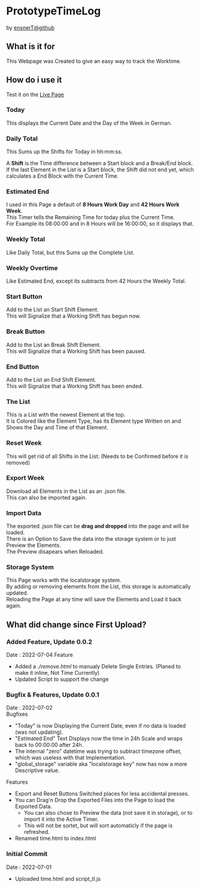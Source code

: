 # PrototypeTimeLog
by [ensnerT@github](https://github.com/EnsnerT/)

## What is it for
This Webpage was Created to give an easy way to track the Worktime.  

## How do i use it
Test it on the [Live Page](https://ensnert.github.io/PrototypeTimeLog/)  
  
### Today
This displays the Current Date and the Day of the Week in German.

### Daily Total
This Sums up the Shifts for Today in hh:mm:ss. 
   
A **Shift** is the Time difference between a Start block and a Break/End block.  
If the last Element in the List is a Start block, the Shift did not end yet, which calculates a End Block with the Current Time.

### Estimated End
I used in this Page a default of **8 Hours Work Day** and **42 Hours Work Week**.  
This Timer tells the Remaining Time for today plus the Current Time.  
For Example its 08:00:00 and in 8 Hours will be 16:00:00, so it displays that.

### Weekly Total
Like Daily Total, but this Sums up the Complete List.

### Weekly Overtime
Like Estimated End, except its subtracts from 42 Hours the Weekly Total.  

### Start Button
Add to the List an Start Shift Element.  
This will Signalize that a Working Shift has begun now.

### Break Button
Add to the List an Break Shift Element.  
This will Signalize that a Working Shift has been paused.  

### End Button
Add to the List an End Shift Element.  
This will Signalize that a Working Shift has been ended.

### The List
This is a List with the newest Element at the top.  
It is Colored like the Element Type, has its Element type Written on and Shows the Day and Time of that Element.  

### Reset Week
This will get rid of all Shifts in the List. (Needs to be Confirmed before it is removed)

### Export Week
Download all Elements in the List as an .json file.  
This can also be imported again.

### Import Data
The exported .json file can be **drag and dropped** into the page and will be loaded.  
There is an Option to Save the data into the storage system or to just Preview the Elements.  
The Preview disapears when Reloaded.

### Storage System
This Page works with the localstorage system.  
By adding or removing elements from the List, this storage is automatically updated.  
Reloading the Page at any time will save the Elements and Load it back again.  

## What did change since First Upload?

### Added Feature, Update 0.0.2
Date : 2022-07-04
Feature
- Added a *./remove.html* to manualy Delete Single Entries. (Planed to make it inline, Not Time Currently)
- Updated Script to support the change

### Bugfix & Features, Update 0.0.1
Date : 2022-07-02  
Bugfixes
- "Today" is now Displaying the Current Date, even if no data is loaded (was not updating).
- "Estimated End" Text Displays now the time in 24h Scale and wraps back to 00:00:00 after 24h.
- The internal "zero" datetime was trying to subtract timezone offset, which was useless with that Implementation. 
- "global_storage" variable aka "localstorage key" now has now a more Descriptive value.

Features
- Export and Reset Buttons Switched places for less accidental presses.
- You can Drag'n Drop the Exported Files into the Page to load the Exported Data.
  - You can also chose to Preview the data (not save it in storage), or to import it into the Active Timer.
  - This will not be sortet, but will sort automaticly if the page is refreshed.
- Renamed time.html to index.html  

### Initial Commit
Date : 2022-07-01
- Uploaded time.html and script_tl.js
